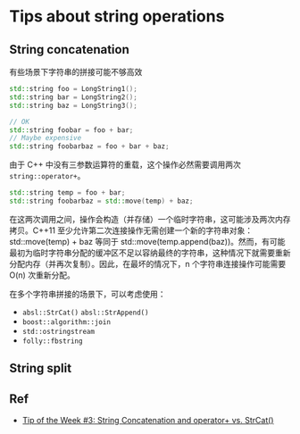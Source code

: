# Tips about string operations

## String concatenation

有些场景下字符串的拼接可能不够高效

```cpp
std::string foo = LongString1();
std::string bar = LongString2();
std::string baz = LongString3();

// OK
std::string foobar = foo + bar;
// Maybe expensive
std::string foobarbaz = foo + bar + baz;
```

由于 C++ 中没有三参数运算符的重载，这个操作必然需要调用两次 `string::operator+`。

```cpp
std::string temp = foo + bar;
std::string foobarbaz = std::move(temp) + baz;
```

在这两次调用之间，操作会构造（并存储）一个临时字符串，这可能涉及两次内存拷贝。C++11 至少允许第二次连接操作无需创建一个新的字符串对象：std::move(temp) + baz 等同于 std::move(temp.append(baz))。然而，有可能最初为临时字符串分配的缓冲区不足以容纳最终的字符串，这种情况下就需要重新分配内存（并再次复制）。因此，在最坏的情况下，n 个字符串连接操作可能需要 O(n) 次重新分配。

在多个字符串拼接的场景下，可以考虑使用：

* `absl::StrCat()` `absl::StrAppend()`
* `boost::algorithm::join`
* `std::ostringstream`
* `folly::fbstring`

## String split

## Ref

* [Tip of the Week #3: String Concatenation and operator+ vs. StrCat()](https://abseil.io/tips/3)